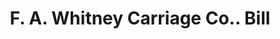 ---
doi: 10.7916/D8XS76K3
date_other: '1906'
date_other_textual: '1906'
form: printed ephemera
genre:
- Invoices
name:
- F. A. Whitney Carriage Co.
object_in_context_url: https://biggert.cul.columbia.edu/items/view/ave_biggert_01856
subject_hierarchical_geographic:
- Leominster, Massachusetts, United States
subject_name:
- F. A. Whitney Carriage Co.
title: F. A. Whitney Carriage Co.. Bill
sort_title: F. A. Whitney Carriage Co.. Bill
call_number: ave_biggert_01856
coordinates:
- 42.525,-71.76027777777777
pid: ave_biggert_01856
identifiers: ave_biggert_01856
canvas_id: ldpd:397114
permalink: "/items/ave_biggert_01856/"
layout: iiif-image-page
---
